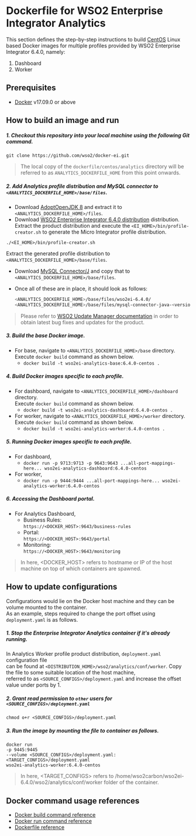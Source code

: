 # Dockerfile for WSO2 Enterprise Integrator Analytics #

This section defines the step-by-step instructions to build [CentOS](https://hub.docker.com/_/centos/) Linux based Docker images for multiple profiles
provided by WSO2 Enterprise Integrator 6.4.0, namely:<br>

1. Dashboard
2. Worker

## Prerequisites

* [Docker](https://www.docker.com/get-docker) v17.09.0 or above

## How to build an image and run
##### 1. Checkout this repository into your local machine using the following Git command.

```
git clone https://github.com/wso2/docker-ei.git
```

>The local copy of the `dockerfile/centos/analytics` directory will be referred to as `ANALYTICS_DOCKERFILE_HOME` from this point onwards.


##### 2. Add Analytics profile distribution and MySQL connector to `<ANALYTICS_DOCKERFILE_HOME>/base/files`.

- Download [AdoptOpenJDK 8](https://adoptopenjdk.net/) and extract it to `<ANALYTICS_DOCKERFILE_HOME>/files`.
- Download [WSO2 Enterprise Integrator 6.4.0 distribution](https://wso2.com/integration/) distribution.
Extract the product distribution and execute the `<EI_HOME>/bin/profile-creator.sh` to generate the Micro Integrator
profile distribution.

```
./<EI_HOME>/bin/profile-creator.sh
``` 

Extract the generated profile distribution to `<ANALYTICS_DOCKERFILE_HOME>/base/files`.

- Download [MySQL Connector/J](https://downloads.mysql.com/archives/c-j)
and copy that to `<ANALYTICS_DOCKERFILE_HOME>/base/files`.
- Once all of these are in place, it should look as follows:

  ```bash
  <ANALYTICS_DOCKERFILE_HOME>/base/files/wso2ei-6.4.0/
  <ANALYTICS_DOCKERFILE_HOME>/base/files/mysql-connector-java-<version>-bin.jar
  ```

>Please refer to [WSO2 Update Manager documentation]( https://docs.wso2.com/display/WUM300/WSO2+Update+Manager)
in order to obtain latest bug fixes and updates for the product.

##### 3. Build the base Docker image.

- For base, navigate to `<ANALYTICS_DOCKERFILE_HOME>/base` directory. <br>
  Execute `docker build` command as shown below.
    + `docker build -t wso2ei-analytics-base:6.4.0-centos .`
    
##### 4. Build Docker images specific to each profile.

- For dashboard, navigate to `<ANALYTICS_DOCKERFILE_HOME>/dashboard` directory. <br>
  Execute `docker build` command as shown below.
    + `docker build -t wso2ei-analytics-dashboard:6.4.0-centos .`
- For worker, navigate to `<ANALYTICS_DOCKERFILE_HOME>/worker` directory. <br>
  Execute `docker build` command as shown below.
    + `docker build -t wso2ei-analytics-worker:6.4.0-centos .`
    
##### 5. Running Docker images specific to each profile.

- For dashboard,
    + `docker run -p 9713:9713 -p 9643:9643 ...all-port-mappings-here... wso2ei-analytics-dashboard:6.4.0-centos`
- For worker,
    + `docker run -p 9444:9444 ...all-port-mappings-here... wso2ei-analytics-worker:6.4.0-centos`
    
##### 6. Accessing the Dashboard portal.

- For Analytics Dashboard,
    + Business Rules:<br>
    `https://<DOCKER_HOST>:9643/business-rules`
    + Portal:<br>
    `https://<DOCKER_HOST>:9643/portal`
    + Monitoring:<br>
    `https://<DOCKER_HOST>:9643/monitoring`
    
>In here, <DOCKER_HOST> refers to hostname or IP of the host machine on top of which containers are spawned.

## How to update configurations
Configurations would lie on the Docker host machine and they can be volume mounted to the container. <br>
As an example, steps required to change the port offset using `deployment.yaml` is as follows.

##### 1. Stop the Enterprise Integrator Analytics container if it's already running.
In Analytics Worker profile product distribution, `deployment.yaml` configuration file <br>
can be found at `<DISTRIBUTION_HOME>/wso2/analytics/conf/worker`. Copy the file to some suitable location of the host machine, <br>
referred to as `<SOURCE_CONFIGS>/deployment.yaml` and increase the offset value under ports by 1.

##### 2. Grant read permission to `other` users for `<SOURCE_CONFIGS>/deployment.yaml`
```
chmod o+r <SOURCE_CONFIGS>/deployment.yaml
```

##### 3. Run the image by mounting the file to container as follows.
```
docker run 
-p 9445:9445
--volume <SOURCE_CONFIGS>/deployment.yaml:<TARGET_CONFIGS>/deployment.yaml
wso2ei-analytics-worker:6.4.0-centos
```

>In here, <TARGET_CONFIGS> refers to /home/wso2carbon/wso2ei-6.4.0/wso2/analytics/conf/worker folder of the container.


## Docker command usage references

* [Docker build command reference](https://docs.docker.com/engine/reference/commandline/build/)
* [Docker run command reference](https://docs.docker.com/engine/reference/run/)
* [Dockerfile reference](https://docs.docker.com/engine/reference/builder/)

